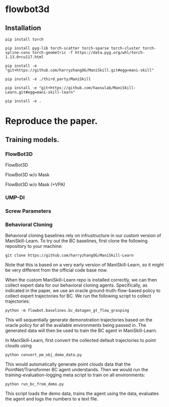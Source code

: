 # flowbot3d

## Installation

```
pip install torch

pip install pyg-lib torch-scatter torch-sparse torch-cluster torch-spline-conv torch-geometric -f https://data.pyg.org/whl/torch-1.13.0+cu117.html

pip install -e "git+https://github.com/harryzhangOG/ManiSkill.git#egg=mani-skill"

pip install -e ./third_party/ManiSkill

pip install -e "git+https://github.com/haosulab/ManiSkill-Learn.git#egg=mani-skill-learn"

pip install -e .
```


# Reproduce the paper.

## Training models.

### FlowBot3D

FlowBot3D

FlowBot3D w/o Mask

FlowBot3D w/o Mask (+VPA)

### UMP-DI

### Screw Parameters

### Behavioral Cloning
Behavioral cloning baselines rely on infrustructure in our custom version of ManiSkill-Learn. To try out the BC baselines, first clone the following repository to your machine:
```
git clone https://github.com/harryzhangOG/ManiSkill-Learn
```
Note that this is based on a very early version of ManiSkill-Learn, so it might be very different from the official code base now.

When the custom ManiSkill-Learn repo is installed correctly, we can then collect expert data for our behavioral cloning agents. Specifically, as indicated in the paper, we use an oracle ground-truth-flow-based policy to collect expert trajectories for BC. We run the following script to collect trajectories:
```
python -m flowbot.baselines.bc_datagen_gt_flow_grasping
```
This will sequentially generate demonstration trajectories based on the oracle policy for all the available environments being passed in. The generated data will then be used to train the BC agent in ManiSkill-Learn.

In ManiSkill-Learn, first convert the collected default trajectories to point clouds using
```
python convert_pm_obj_demo_data.py
```
This would automatically generate point clouds data that the PointNet/Transformer BC agent understands. Then we would run the training-evaluation-logging meta script to train on all environments:
```
python run_bc_from_demo.py
```
This script loads the demo data, trains the agent using the data, evaluates the agent and logs the numbers to a text file. 
